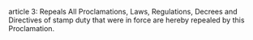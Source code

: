 article 3: Repeals
All Proclamations, Laws, Regulations, Decrees and Directives of stamp duty that were in force are hereby repealed by this Proclamation. 
<ul>
</ul>